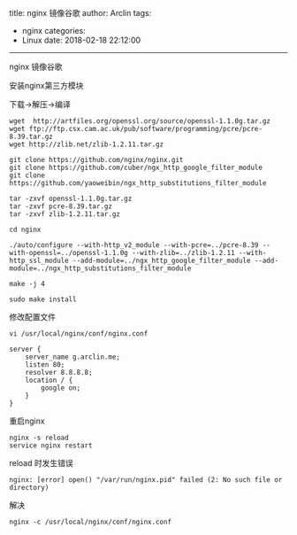 title: nginx 镜像谷歌
author: Arclin
tags:
  - nginx
categories:
  - Linux
date: 2018-02-18 22:12:00
---
nginx 镜像谷歌

<!-- more -->

安装nginx第三方模块

下载->解压->编译

```
wget  http://artfiles.org/openssl.org/source/openssl-1.1.0g.tar.gz
wget ftp://ftp.csx.cam.ac.uk/pub/software/programming/pcre/pcre-8.39.tar.gz
wget http://zlib.net/zlib-1.2.11.tar.gz

git clone https://github.com/nginx/nginx.git
git clone https://github.com/cuber/ngx_http_google_filter_module
git clone https://github.com/yaoweibin/ngx_http_substitutions_filter_module

tar -zxvf openssl-1.1.0g.tar.gz 
tar -zxvf pcre-8.39.tar.gz 
tar -zxvf zlib-1.2.11.tar.gz

cd nginx

./auto/configure --with-http_v2_module --with-pcre=../pcre-8.39 --with-openssl=../openssl-1.1.0g --with-zlib=../zlib-1.2.11 --with-http_ssl_module --add-module=../ngx_http_google_filter_module --add-module=../ngx_http_substitutions_filter_module

make -j 4

sudo make install
```

修改配置文件

`vi /usr/local/nginx/conf/nginx.conf`

```
server {
    server_name g.arclin.me;
    listen 80;
    resolver 8.8.8.8;
    location / {
        google on;
    }
}
```

重启nginx

```
nginx -s reload
service nginx restart
```

reload 时发生错误

```
nginx: [error] open() "/var/run/nginx.pid" failed (2: No such file or directory)
```

解决

```
nginx -c /usr/local/nginx/conf/nginx.conf
```
